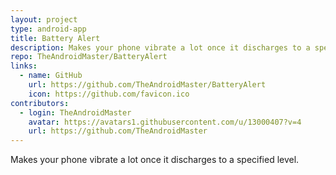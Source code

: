 ```yaml
---
layout: project
type: android-app
title: Battery Alert
description: Makes your phone vibrate a lot once it discharges to a specified level.
repo: TheAndroidMaster/BatteryAlert
links:
  - name: GitHub
    url: https://github.com/TheAndroidMaster/BatteryAlert
    icon: https://github.com/favicon.ico
contributors:
  - login: TheAndroidMaster
    avatar: https://avatars1.githubusercontent.com/u/13000407?v=4
    url: https://github.com/TheAndroidMaster
---
```


Makes your phone vibrate a lot once it discharges to a specified level.
